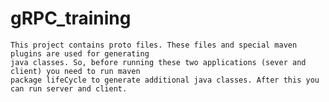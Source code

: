 # gRPC_training

    This project contains proto files. These files and special maven plugins are used for generating 
    java classes. So, before running these two applications (sever and client) you need to run maven 
    package lifeCycle to generate additional java classes. After this you can run server and client.